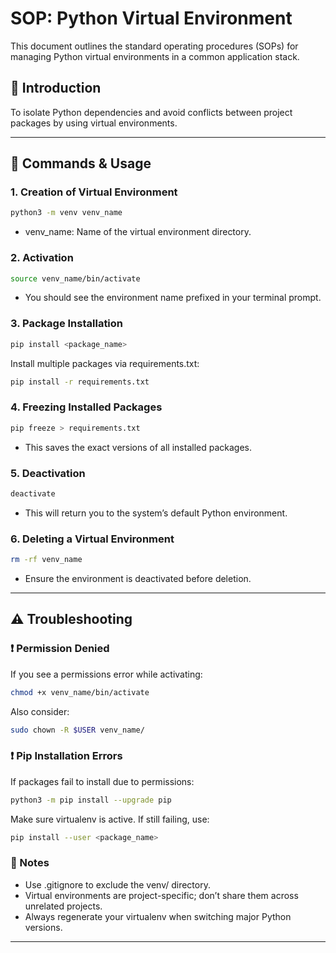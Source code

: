 # SOP: Python Virtual Environment

This document outlines the standard operating procedures (SOPs) for managing Python virtual environments in a common application stack.

## 📌 Introduction

To isolate Python dependencies and avoid conflicts between project packages by using virtual environments.

---

## 🔧 Commands & Usage

### 1. **Creation of Virtual Environment**

```bash
python3 -m venv venv_name
```
- venv_name: Name of the virtual environment directory.

### 2. Activation

```bash
source venv_name/bin/activate
```

- You should see the environment name prefixed in your terminal prompt.

### 3. Package Installation

```bash
pip install <package_name>
```

Install multiple packages via requirements.txt:

```bash
pip install -r requirements.txt
```

### 4. Freezing Installed Packages

```bash
pip freeze > requirements.txt
```
- This saves the exact versions of all installed packages.

### 5. Deactivation

```bash
deactivate
```
- This will return you to the system’s default Python environment.

### 6. Deleting a Virtual Environment

```bash
rm -rf venv_name
```
- Ensure the environment is deactivated before deletion.

---

## ⚠️ Troubleshooting

### ❗ Permission Denied
If you see a permissions error while activating:

```bash
chmod +x venv_name/bin/activate
```

Also consider:

```bash
sudo chown -R $USER venv_name/
```

### ❗ Pip Installation Errors
If packages fail to install due to permissions:

```bash
python3 -m pip install --upgrade pip
```
Make sure virtualenv is active. If still failing, use:

```bash
pip install --user <package_name>
```

### 📝 Notes
- Use .gitignore to exclude the venv/ directory.
- Virtual environments are project-specific; don’t share them across unrelated projects.
- Always regenerate your virtualenv when switching major Python versions.

---
